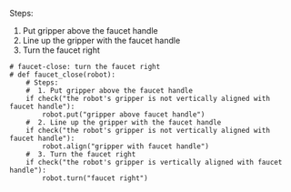 

Steps:
  1. Put gripper above the faucet handle
  2. Line up the gripper with the faucet handle
  3. Turn the faucet right

```
# faucet-close: turn the faucet right
# def faucet_close(robot):
    # Steps:
    #  1. Put gripper above the faucet handle
    if check("the robot's gripper is not vertically aligned with faucet handle"):
        robot.put("gripper above faucet handle")
    #  2. Line up the gripper with the faucet handle
    if check("the robot's gripper is not vertically aligned with faucet handle"):
        robot.align("gripper with faucet handle")
    #  3. Turn the faucet right
    if check("the robot's gripper is vertically aligned with faucet handle"):
        robot.turn("faucet right")
```